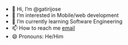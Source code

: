 - 👋 Hi, I’m @gatirijose
- 👀 I’m interested in Mobile/web development
- 🌱 I’m currently learning Software Engineering
- 📫 How to reach me <a href='mailto:gatirijose@gmail.com'>email</a>
- 😄 Pronouns: He/Him

<!---
gatirijose/gatirijose is a ✨ special ✨ repository because its `README.md` (this file) appears on your GitHub profile.
You can click the Preview link to take a look at your changes.
--->
